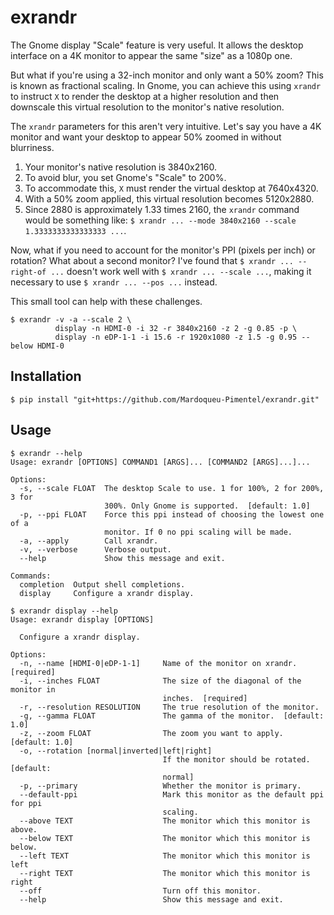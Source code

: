 # exrandr

The Gnome display "Scale" feature is very useful. It allows the desktop interface on a 4K monitor to appear the same "size" as a 1080p one.

But what if you're using a 32-inch monitor and only want a 50% zoom? This is known as fractional scaling. In Gnome, you can achieve this using `xrandr` to instruct `X` to render the desktop at a higher resolution and then downscale this virtual resolution to the monitor's native resolution.

The `xrandr` parameters for this aren't very intuitive. Let's say you have a 4K monitor and want your desktop to appear 50% zoomed in without blurriness.

1.  Your monitor's native resolution is 3840x2160.
2.  To avoid blur, you set Gnome's "Scale" to 200%.
3.  To accommodate this, `X` must render the virtual desktop at 7640x4320.
4.  With a 50% zoom applied, this virtual resolution becomes 5120x2880.
5.  Since 2880 is approximately 1.33 times 2160, the `xrandr` command would be something like: `$ xrandr ... --mode 3840x2160 --scale 1.3333333333333333 ...`.

Now, what if you need to account for the monitor's PPI (pixels per inch) or rotation? What about a second monitor? I've found that `$ xrandr ... --right-of ...` doesn't work well with `$ xrandr ... --scale ...`, making it necessary to use `$ xrandr ... --pos ...` instead.

This small tool can help with these challenges.
```
$ exrandr -v -a --scale 2 \
          display -n HDMI-0 -i 32 -r 3840x2160 -z 2 -g 0.85 -p \
          display -n eDP-1-1 -i 15.6 -r 1920x1080 -z 1.5 -g 0.95 --below HDMI-0
```
## Installation

```
$ pip install "git+https://github.com/Mardoqueu-Pimentel/exrandr.git"
```

## Usage

```
$ exrandr --help
Usage: exrandr [OPTIONS] COMMAND1 [ARGS]... [COMMAND2 [ARGS]...]...

Options:
  -s, --scale FLOAT  The desktop Scale to use. 1 for 100%, 2 for 200%, 3 for
                     300%. Only Gnome is supported.  [default: 1.0]
  -p, --ppi FLOAT    Force this ppi instead of choosing the lowest one of a
                     monitor. If 0 no ppi scaling will be made.
  -a, --apply        Call xrandr.
  -v, --verbose      Verbose output.
  --help             Show this message and exit.

Commands:
  completion  Output shell completions.
  display     Configure a xrandr display.

$ exrandr display --help
Usage: exrandr display [OPTIONS]

  Configure a xrandr display.

Options:
  -n, --name [HDMI-0|eDP-1-1]     Name of the monitor on xrandr.  [required]
  -i, --inches FLOAT              The size of the diagonal of the monitor in
                                  inches.  [required]
  -r, --resolution RESOLUTION     The true resolution of the monitor.
  -g, --gamma FLOAT               The gamma of the monitor.  [default: 1.0]
  -z, --zoom FLOAT                The zoom you want to apply.  [default: 1.0]
  -o, --rotation [normal|inverted|left|right]
                                  If the monitor should be rotated.  [default:
                                  normal]
  -p, --primary                   Whether the monitor is primary.
  --default-ppi                   Mark this monitor as the default ppi for ppi
                                  scaling.
  --above TEXT                    The monitor which this monitor is above.
  --below TEXT                    The monitor which this monitor is below.
  --left TEXT                     The monitor which this monitor is left
  --right TEXT                    The monitor which this monitor is right
  --off                           Turn off this monitor.
  --help                          Show this message and exit.
```
